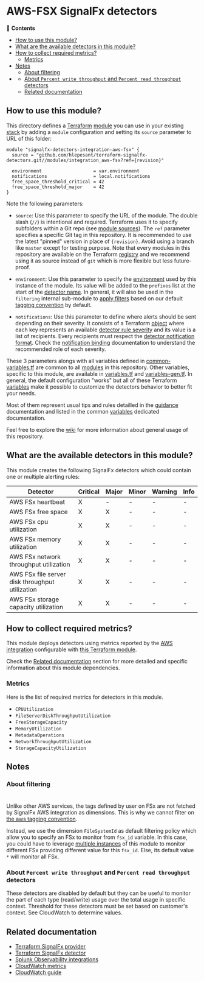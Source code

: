 # AWS-FSX SignalFx detectors

<!-- START doctoc generated TOC please keep comment here to allow auto update -->
<!-- DON'T EDIT THIS SECTION, INSTEAD RE-RUN doctoc TO UPDATE -->
:link: **Contents**

  - [How to use this module?](#how-to-use-this-module)
  - [What are the available detectors in this module?](#what-are-the-available-detectors-in-this-module)
  - [How to collect required metrics?](#how-to-collect-required-metrics)
    - [Metrics](#metrics)
  - [Notes](#notes)
    - [About filtering](#about-filtering)
- [](#)
    - [About `Percent write throughput` and `Percent read throughput` detectors](#about-percent-write-throughput-and-percent-read-throughput-detectors)
  - [Related documentation](#related-documentation)

<!-- END doctoc generated TOC please keep comment here to allow auto update -->

## How to use this module?

This directory defines a [Terraform](https://www.terraform.io/)
[module](https://www.terraform.io/language/modules/syntax) you can use in your
existing [stack](https://github.com/claranet/terraform-signalfx-detectors/wiki/Getting-started#stack) by adding a
`module` configuration and setting its `source` parameter to URL of this folder:

```hcl
module "signalfx-detectors-integration-aws-fsx" {
  source = "github.com/hlepesant/terraform-signalfx-detectors.git//modules/integration_aws-fsx?ref={revision}"

  environment                   = var.environment
  notifications                 = local.notifications
  free_space_threshold_critical = 42
  free_space_threshold_major    = 42
}
```

Note the following parameters:

* `source`: Use this parameter to specify the URL of the module. The double slash (`//`) is intentional  and required.
  Terraform uses it to specify subfolders within a Git repo (see [module
  sources](https://www.terraform.io/language/modules/sources)). The `ref` parameter specifies a specific Git tag in
  this repository. It is recommended to use the latest "pinned" version in place of `{revision}`. Avoid using a branch
  like `master` except for testing purpose. Note that every modules in this repository are available on the Terraform
  [registry](https://registry.terraform.io/modules/claranet/detectors/signalfx) and we recommend using it as source
  instead of `git` which is more flexible but less future-proof.

* `environment`: Use this parameter to specify the
  [environment](https://github.com/claranet/terraform-signalfx-detectors/wiki/Getting-started#environment) used by this
  instance of the module.
  Its value will be added to the `prefixes` list at the start of the [detector
  name](https://github.com/claranet/terraform-signalfx-detectors/wiki/Templating#example).
  In general, it will also be used in the `filtering` internal sub-module to [apply
  filters](https://github.com/claranet/terraform-signalfx-detectors/wiki/Guidance#filtering) based on our default
  [tagging convention](https://github.com/claranet/terraform-signalfx-detectors/wiki/Tagging-convention) by default.

* `notifications`: Use this parameter to define where alerts should be sent depending on their severity. It consists
  of a Terraform [object](https://www.terraform.io/language/expressions/type-constraints#object) where each key represents an available
  [detector rule severity](https://docs.splunk.com/observability/alerts-detectors-notifications/create-detectors-for-alerts.html#severity)
  and its value is a list of recipients. Every recipients must respect the [detector notification
  format](https://registry.terraform.io/providers/splunk-terraform/signalfx/latest/docs/resources/detector#notification-format).
  Check the [notification binding](https://github.com/claranet/terraform-signalfx-detectors/wiki/Notifications-binding)
  documentation to understand the recommended role of each severity.

These 3 parameters alongs with all variables defined in [common-variables.tf](common-variables.tf) are common to all
[modules](../) in this repository. Other variables, specific to this module, are available in
[variables.tf](variables.tf) and [variables-gen.tf](variables-gen.tf).
In general, the default configuration "works" but all of these Terraform
[variables](https://www.terraform.io/language/values/variables) make it possible to
customize the detectors behavior to better fit your needs.

Most of them represent usual tips and rules detailled in the
[guidance](https://github.com/claranet/terraform-signalfx-detectors/wiki/Guidance) documentation and listed in the
common [variables](https://github.com/claranet/terraform-signalfx-detectors/wiki/Variables) dedicated documentation.

Feel free to explore the [wiki](https://github.com/claranet/terraform-signalfx-detectors/wiki) for more information about
general usage of this repository.

## What are the available detectors in this module?

This module creates the following SignalFx detectors which could contain one or multiple alerting rules:

|Detector|Critical|Major|Minor|Warning|Info|
|---|---|---|---|---|---|
|AWS FSx heartbeat|X|-|-|-|-|
|AWS FSx free space|X|X|-|-|-|
|AWS FSx cpu utilization|X|X|-|-|-|
|AWS FSx memory utilization|X|X|-|-|-|
|AWS FSx network throughput utilization|X|X|-|-|-|
|AWS FSx file server disk throughput utilization|X|X|-|-|-|
|AWS FSx storage capacity utilization|X|X|-|-|-|

## How to collect required metrics?

This module deploys detectors using metrics reported by the
[AWS integration](https://docs.splunk.com/Observability/gdi/get-data-in/connect/aws/aws.html) configurable
with [this Terraform module](https://github.com/claranet/terraform-signalfx-integrations/tree/master/cloud/aws).


Check the [Related documentation](#related-documentation) section for more detailed and specific information about this module dependencies.



### Metrics


Here is the list of required metrics for detectors in this module.

* `CPUUtilization`
* `FileServerDiskThroughputUtilization`
* `FreeStorageCapacity`
* `MemoryUtilization`
* `MetadataOperations`
* `NetworkThroughputUtilization`
* `StorageCapacityUtilization`


## Notes

### About filtering
#

Unlike other AWS services, the tags defined by user on FSx are not fetched by SignalFx AWS
integration as dimensions. This is why we cannot filter on [the aws tagging
convention](https://github.com/claranet/terraform-signalfx-detectors/wiki/Tagging-convention#aws).

Instead, we use the dimension `FileSystemId` as default filtering policy which allow you to
specify an FSx to monitor from `fsx_id` variable. In this case, you could have to leverage [multiple
instances](https://github.com/claranet/terraform-signalfx-detectors/wiki/Guidance#Multiple-instances)
of this module to monitor different FSx providing different value for this `fsx_id`. Else, its
default value `*` will monitor all FSx.

### About `Percent write throughput` and `Percent read throughput` detectors

These detectors are disabled by default but they can be useful to monitor
the part of each type (read/write) usage over the total usage in specific context.
Threshold for these detectors must be set based on customer's context.
See CloudWatch to determine values.


## Related documentation

* [Terraform SignalFx provider](https://registry.terraform.io/providers/splunk-terraform/signalfx/latest/docs)
* [Terraform SignalFx detector](https://registry.terraform.io/providers/splunk-terraform/signalfx/latest/docs/resources/detector)
* [Splunk Observability integrations](https://docs.splunk.com/Observability/gdi/get-data-in/integrations.html)
* [CloudWatch metrics](https://docs.aws.amazon.com/fr_fr/fsx/latest/WindowsGuide/fsx-windows-metrics.html)
* [CloudWatch guide](https://docs.aws.amazon.com/fr_fr/fsx/latest/WindowsGuide/monitoring-cloudwatch.html)
